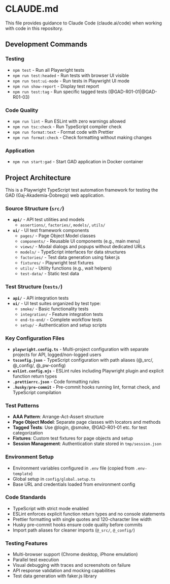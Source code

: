 # CLAUDE.md

This file provides guidance to Claude Code (claude.ai/code) when working with code in this repository.

## Development Commands

### Testing

- `npm test` - Run all Playwright tests
- `npm run test:headed` - Run tests with browser UI visible
- `npm run test:ui-mode` - Run tests in Playwright UI mode
- `npm run show-report` - Display test report
- `npm run test:tag` - Run specific tagged tests (@GAD-R01-01|@GAD-R01-03)

### Code Quality

- `npm run lint` - Run ESLint with zero warnings allowed
- `npm run tsc:check` - Run TypeScript compiler check
- `npm run format:text` - Format code with Prettier
- `npm run format:check` - Check formatting without making changes

### Application

- `npm run start:gad` - Start GAD application in Docker container

## Project Architecture

This is a Playwright TypeScript test automation framework for testing the GAD (Gaj-Akademia-Dobrego) web application.

### Source Structure (`src/`)

- **`api/`** - API test utilities and models
  - `assertions/`, `factories/`, `models/`, `utils/`
- **`ui/`** - UI test framework components
  - `pages/` - Page Object Model classes
  - `components/` - Reusable UI components (e.g., main menu)
  - `views/` - Modal dialogs and popups without dedicated URLs
  - `models/` - TypeScript interfaces for data structures
  - `factories/` - Test data generation using faker.js
  - `fixtures/` - Playwright test fixtures
  - `utils/` - Utility functions (e.g., wait helpers)
  - `test-data/` - Static test data

### Test Structure (`tests/`)

- **`api/`** - API integration tests
- **`ui/`** - UI test suites organized by test type:
  - `smoke/` - Basic functionality tests
  - `integration/` - Feature integration tests
  - `end-to-end/` - Complete workflow tests
  - `setup/` - Authentication and setup scripts

### Key Configuration Files

- **`playwright.config.ts`** - Multi-project configuration with separate projects for API, logged/non-logged users
- **`tsconfig.json`** - TypeScript configuration with path aliases (@\_src/, @\_config/, @\_pw-config)
- **`eslint.config.mjs`** - ESLint rules including Playwright plugin and explicit function return types
- **`.prettierrc.json`** - Code formatting rules
- **`.husky/pre-commit`** - Pre-commit hooks running lint, format check, and TypeScript compilation

### Test Patterns

- **AAA Pattern**: Arrange-Act-Assert structure
- **Page Object Model**: Separate page classes with locators and methods
- **Tagged Tests**: Use @login, @smoke, @GAD-R01-01 etc. for test categorization
- **Fixtures**: Custom test fixtures for page objects and setup
- **Session Management**: Authentication state stored in `tmp/session.json`

### Environment Setup

- Environment variables configured in `.env` file (copied from `.env-template`)
- Global setup in `config/global.setup.ts`
- Base URL and credentials loaded from environment config

### Code Standards

- TypeScript with strict mode enabled
- ESLint enforces explicit function return types and no console statements
- Prettier formatting with single quotes and 120-character line width
- Husky pre-commit hooks ensure code quality before commits
- Import path aliases for cleaner imports (`@_src/`, `@_config/`)

### Testing Features

- Multi-browser support (Chrome desktop, iPhone emulation)
- Parallel test execution
- Visual debugging with traces and screenshots on failure
- API response validation and mocking capabilities
- Test data generation with faker.js library
